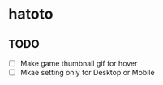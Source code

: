 # hatoto

## TODO
- [ ] Make game thumbnail gif for hover
- [ ] Mkae setting only for Desktop or Mobile

